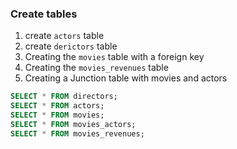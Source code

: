 ### Create tables
1. create `actors` table
1. create `derictors` table
3. Creating the `movies` table with a foreign key
4. Creating the `movies_revenues` table
5. Creating a Junction table with movies and actors

```sql
SELECT * FROM directors;
SELECT * FROM actors;
SELECT * FROM movies;
SELECT * FROM movies_actors;
SELECT * FROM movies_revenues;
```